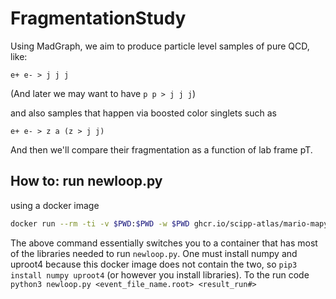 # FragmentationStudy

Using MadGraph, we aim to produce particle level samples of pure QCD, like:


```
e+ e- > j j j
```

(And later we may want to have `p p > j j j`)

and also samples that happen via boosted color singlets such as

```
e+ e- > z a (z > j j)
```

And then we'll compare their fragmentation as a function of lab frame pT.


## How to: run newloop.py

using a docker image 
```bash
docker run --rm -ti -v $PWD:$PWD -w $PWD ghcr.io/scipp-atlas/mario-mapyde/delphes
```

The above command essentially switches you to a container that has most of the libraries needed to run `newloop.py`. One must install numpy and uproot4 because this docker image does not contain the two, so `pip3 install numpy uproot4` (or however you install libraries). To the run code `python3 newloop.py <event_file_name.root> <result_run#>` 

